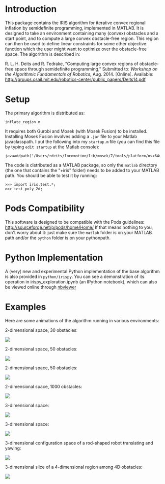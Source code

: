 Introduction
============

This package contains the IRIS algorithm for iterative convex regional
inflation by semidefinite programming, implemented in MATLAB. It is
designed to take an environment containing many (convex) obstacles and a
start point, and to compute a large convex obstacle-free region. This
region can then be used to define linear constraints for some other
objective function which the user might want to optimize over the
obstacle-free space. The algorithm is described in:

R.&nbsp;L.&nbsp;H. Deits and R.&nbsp;Tedrake, &ldquo;Computing large convex regions of
  obstacle-free space through semidefinite programming,&rdquo; Submitted
  to: <em>Workshop on the Algorithmic Fundamentals of Robotics</em>, Aug. 2014.
  [Online]. Available:
  <a href='http://groups.csail.mit.edu/robotics-center/public_papers/Deits14.pdf'>http://groups.csail.mit.edu/robotics-center/public_papers/Deits14.pdf</a>

Setup
=====

The primary algorithm is distributed as:

	inflate_region.m


It requires both Gurobi and Mosek (with Mosek Fusion) to be installed. Installing Mosek Fusion involves adding a `.jar` file to your Matlab javaclasspath. I put the following into my `startup.m` file (you can find this file by typing `edit startup` at the Matlab console):

	javaaddpath('/Users/rdeits/locomotion/lib/mosek/7/tools/platform/osx64x86/bin/mosekmatlab.jar');

The code is distributed as a MATLAB package, so only the `matlab` directory (the one that contains the "+iris" folder) needs to be added to your MATLAB path. You should be able to test it by running:

	>>> import iris.test.*;
	>>> test_poly_2d;


Pods Compatibility
==================
This software is designed to be compatible with the Pods guidelines: http://sourceforge.net/p/pods/home/Home/ If that means nothing to you, don't worry about it: just make sure the `matlab` folder is on your MATLAB path and/or the `python` folder is on your pythonpath.

Python Implementation
=====================
A (very) new and experimental Python implementation of the base algorithm is also provided in `python/irispy`. You can see a demonstration of its operation in irispy_exploration.ipynb (an IPython notebook), which can also be viewed online through [nbviewer](http://nbviewer.ipython.org/urls/raw.githubusercontent.com/rdeits/iris-distro/master/irispy_exploration.ipynb)

Examples
========
Here are some animations of the algorithm running in various
environments:

2-dimensional space, 30 obstacles:

![](https://rdeits.github.io/iris-distro/examples/poly_2d_N30/animation.gif)

2-dimensional space, 50 obstacles:

![](https://rdeits.github.io/iris-distro/examples/poly_2d_N50/animation.gif)

2-dimensional space, 50 obstacles:

![](https://rdeits.github.io/iris-distro/examples/poly_2d_N50_2/animation.gif)

2-dimensional space, 1000 obstacles:

![](https://rdeits.github.io/iris-distro/examples/poly_2d_N1000/animation.gif)

3-dimensional space:

![](https://rdeits.github.io/iris-distro/examples/poly_3d/animation.gif)

3-dimensional space:

![](https://rdeits.github.io/iris-distro/examples/poly_3d_2/animation.gif)

3-dimensional configuration space of a rod-shaped robot translating and yawing:

![](https://rdeits.github.io/iris-distro/examples/c_space_3d/animation.gif)

3-dimensional slice of a 4-dimensional region among 4D obstacles:

![](https://rdeits.github.io/iris-distro/examples/poly_4d/animation.gif)

